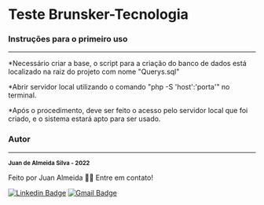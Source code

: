 # Teste Brunsker-Tecnologia

### Instruções para o primeiro uso
---

*Necessário criar a base, o script para a criação do banco de dados está localizado na raiz do projeto com nome "Querys.sql"

*Abrir servidor local utilizando o comando "php -S 'host':'porta'" no terminal.

*Após o procedimento, deve ser feito o acesso pelo servidor local que foi criado, e o sistema estará apto para ser usado.

### Autor
---

 <sub><b>Juan de Almeida Silva - 2022</b></sub></a> 


Feito por Juan Almeida 👋🏽 Entre em contato!

[![Linkedin Badge](https://img.shields.io/badge/-Juan-blue?style=flat-square&logo=Linkedin&logoColor=white&link=https://www.linkedin.com/in/juan-de-almeida-silva-ab144b21a/)](https://www.linkedin.com/in/juan-de-almeida-silva-ab144b21a/) 
[![Gmail Badge](https://img.shields.io/badge/-juanalmeida789@gmail.com-c14438?style=flat-square&logo=Gmail&logoColor=white&link=mailto:juanalmeida789@gmail.com)](mailto:juanalmeida789@gmail.com)
